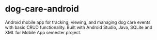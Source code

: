 # dog-care-android
Android mobile app for tracking, viewing, and managing dog care events with basic CRUD functionality. Built with Android Studio, Java, SQLite and XML for Mobile App semester project.
